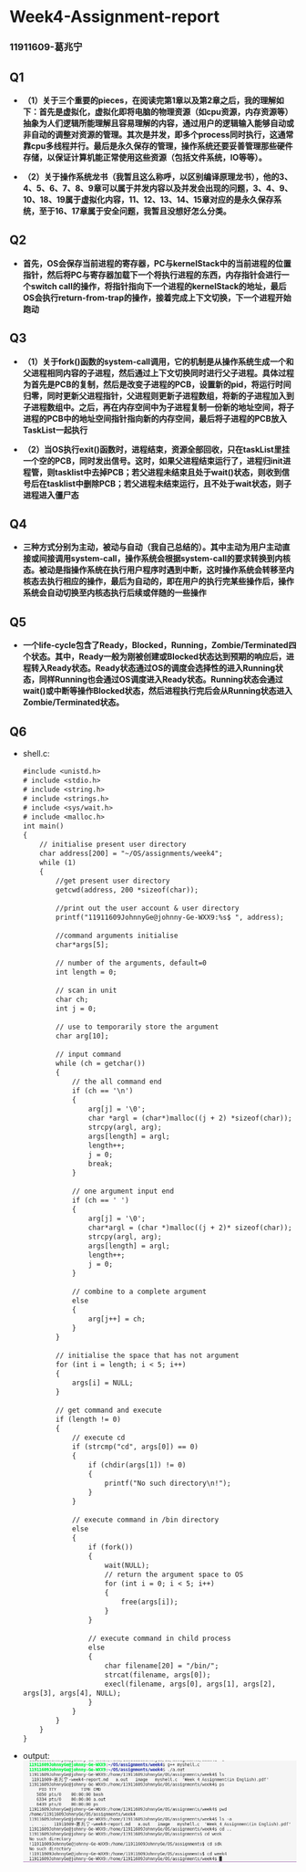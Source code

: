 # Week4-Assignment-report

### 11911609-葛兆宁

## Q1

* **（1）关于三个重要的pieces，在阅读完第1章以及第2章之后，我的理解如下：首先是虚拟化，虚拟化即将电脑的物理资源（如cpu资源，内存资源等）抽象为人们逻辑所能理解且容易理解的内容，通过用户的逻辑输入能够自动或非自动的调整对资源的管理。其次是并发，即多个process同时执行，这通常靠cpu多线程并行。最后是永久保存的管理，操作系统还要妥善管理那些硬件存储，以保证计算机能正常使用这些资源（包括文件系统，IO等等）。**

* **（2）关于操作系统龙书（我暂且这么称呼，以区别编译原理龙书），他的3、4、5、6、7、8、9章可以属于并发内容以及并发会出现的问题，3、4、9、10、18、19属于虚拟化内容，11、12、13、14、15章对应的是永久保存系统，至于16、17章属于安全问题，我暂且没想好怎么分类。**

## Q2

* **首先，OS会保存当前进程的寄存器，PC与kernelStack中的当前进程的位置指针，然后将PC与寄存器加载下一个将执行进程的东西，内存指针会进行一个switch call的操作，将指针指向下一个进程的kernelStack的地址，最后OS会执行return-from-trap的操作，接着完成上下文切换，下一个进程开始跑动**

## Q3

* **（1）关于fork()函数的system-call调用，它的机制是从操作系统生成一个和父进程相同内容的子进程，然后通过上下文切换同时进行父子进程。具体过程为首先是PCB的复制，然后是改变子进程的PCB，设置新的pid，将运行时间归零，同时更新父进程指针，父进程则更新子进程数组，将新的子进程加入到子进程数组中。之后，再在内存空间中为子进程复制一份新的地址空间，将子进程的PCB中的地址空间指针指向新的内存空间，最后将子进程的PCB放入TaskList一起执行**

* **（2）当OS执行exit()函数时，进程结束，资源全部回收，只在taskList里挂一个空的PCB，同时发出信号。这时，如果父进程结束运行了，进程归init进程管，则tasklist中去掉PCB；若父进程未结束且处于wait()状态，则收到信号后在tasklist中删除PCB；若父进程未结束运行，且不处于wait状态，则子进程进入僵尸态**

## Q4

* **三种方式分别为主动，被动与自动（我自己总结的）。其中主动为用户主动直接或间接调用system-call，操作系统会根据system-call的要求转换到内核态。被动是指操作系统在执行用户程序时遇到中断，这时操作系统会转移至内核态去执行相应的操作，最后为自动的，即在用户的执行完某些操作后，操作系统会自动切换至内核态执行后续或伴随的一些操作**

## Q5

* **一个life-cycle包含了Ready，Blocked，Running，Zombie/Terminated四个状态。其中，Ready一般为刚被创建或Blocked状态达到预期的响应后，进程转入Ready状态。Ready状态通过OS的调度会选择性的进入Running状态，同样Running也会通过OS调度进入Ready状态。Running状态会通过wait()或中断等操作Blocked状态，然后进程执行完后会从Running状态进入Zombie/Terminated状态。**

## Q6

* shell.c:

  ```code
  #include <unistd.h>
  # include <stdio.h>
  # include <string.h>
  # include <strings.h>
  # include <sys/wait.h>
  # include <malloc.h>
  int main()
  {
      // initialise present user directory
      char address[200] = "~/OS/assignments/week4";
      while (1)
      {
          //get present user directory
          getcwd(address, 200 *sizeof(char));

          //print out the user account & user directory
          printf("11911609JohnnyGe@johnny-Ge-WXX9:%s$ ", address);

          //command arguments initialise
          char*args[5];

          // number of the arguments, default=0
          int length = 0;

          // scan in unit
          char ch;
          int j = 0;

          // use to temporarily store the argument
          char arg[10];

          // input command
          while (ch = getchar())
          {
              // the all command end
              if (ch == '\n')
              {
                  arg[j] = '\0';
                  char *argl = (char*)malloc((j + 2) *sizeof(char));
                  strcpy(argl, arg);
                  args[length] = argl;
                  length++;
                  j = 0;
                  break;
              }

              // one argument input end
              if (ch == ' ')
              {
                  arg[j] = '\0';
                  char*argl = (char *)malloc((j + 2)* sizeof(char));
                  strcpy(argl, arg);
                  args[length] = argl;
                  length++;
                  j = 0;
              }

              // combine to a complete argument
              else
              {
                  arg[j++] = ch;
              }
          }

          // initialise the space that has not argument
          for (int i = length; i < 5; i++)
          {
              args[i] = NULL;
          }

          // get command and execute
          if (length != 0)
          {
              // execute cd
              if (strcmp("cd", args[0]) == 0)
              {
                  if (chdir(args[1]) != 0)
                  {
                      printf("No such directory\n!");
                  }
              }

              // execute command in /bin directory
              else
              {
                  if (fork())
                  {
                      wait(NULL);
                      // return the argument space to OS
                      for (int i = 0; i < 5; i++)
                      {
                          free(args[i]);
                      }
                  }

                  // execute command in child process
                  else
                  {
                      char filename[20] = "/bin/";
                      strcat(filename, args[0]);
                      execl(filename, args[0], args[1], args[2], args[3], args[4], NULL);
                  }
              }
          }
      }
  }
  ```
  
* output:  
  ![output](image/2022-03-23%2021-21-29%20%E7%9A%84%E5%B1%8F%E5%B9%95%E6%88%AA%E5%9B%BE.png)
  